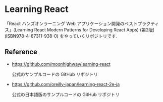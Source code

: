 # Learning React

「React ハンズオンラーニング Web アプリケーション開発のベストプラクティス」(Learning React Modern Patterns for Developing React Apps) (第2版) (ISBN978-4-87311-938-0) をやっていくリポジトリです.

## Reference

* https://github.com/moonhighway/learning-react

    公式のサンプルコードの GitHub リポジトリ

* https://github.com/oreilly-japan/learning-react-2e-ja

    公式の日本語版のサンプルコードの GitHub リポジトリ
